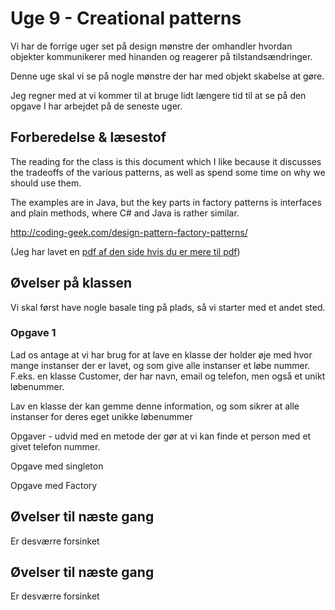 # Uge 9 - Creational patterns
Vi har de forrige uger set på design mønstre der omhandler hvordan objekter kommunikerer med hinanden og reagerer på tilstandsændringer. 

Denne uge skal vi se på nogle mønstre der har med objekt skabelse at gøre.

Jeg regner med at vi kommer til at bruge lidt længere tid til at se på den opgave I har arbejdet på de seneste uger.

## Forberedelse & læsestof
The reading for the class is this document which I like because it discusses the tradeoffs of the various patterns, as well as spend some time on why we should use them. 

The examples are in Java, but the key parts in factory patterns is interfaces and plain methods, where C# and Java is rather similar.

http://coding-geek.com/design-pattern-factory-patterns/

(Jeg har lavet en [pdf af den side hvis du er mere til pdf](FactoryPatterns-CodingGeek.pdf))

## Øvelser på klassen
Vi skal først have nogle basale ting på plads, så vi starter med et andet sted.

### Opgave 1
Lad os antage at vi har brug for at lave en klasse der holder øje med hvor mange instanser der er lavet, og som give alle instanser et løbe nummer. F.eks. en klasse Customer, der har navn, email og telefon, men også et unikt løbenummer. 

Lav en klasse der kan gemme denne information, og som sikrer at alle instanser for deres eget unikke løbenummer

Opgaver - udvid med en metode der gør at vi kan finde et person med et givet telefon nummer.

Opgave med singleton

Opgave med Factory

## Øvelser til næste gang

Er desværre forsinket

## Øvelser til næste gang
Er desværre forsinket



